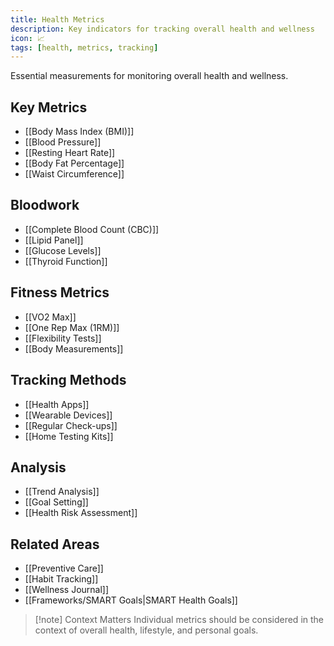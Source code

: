 ```yaml
---
title: Health Metrics
description: Key indicators for tracking overall health and wellness
icon: 📈
tags: [health, metrics, tracking]
---
```



Essential measurements for monitoring overall health and wellness.

## Key Metrics
- [[Body Mass Index (BMI)]]
- [[Blood Pressure]]
- [[Resting Heart Rate]]
- [[Body Fat Percentage]]
- [[Waist Circumference]]

## Bloodwork
- [[Complete Blood Count (CBC)]]
- [[Lipid Panel]]
- [[Glucose Levels]]
- [[Thyroid Function]]

## Fitness Metrics
- [[VO2 Max]]
- [[One Rep Max (1RM)]]
- [[Flexibility Tests]]
- [[Body Measurements]]

## Tracking Methods
- [[Health Apps]]
- [[Wearable Devices]]
- [[Regular Check-ups]]
- [[Home Testing Kits]]

## Analysis
- [[Trend Analysis]]
- [[Goal Setting]]
- [[Health Risk Assessment]]

## Related Areas
- [[Preventive Care]]
- [[Habit Tracking]]
- [[Wellness Journal]]
- [[Frameworks/SMART Goals|SMART Health Goals]]

> [!note] Context Matters
> Individual metrics should be considered in the context of overall health, lifestyle, and personal goals.